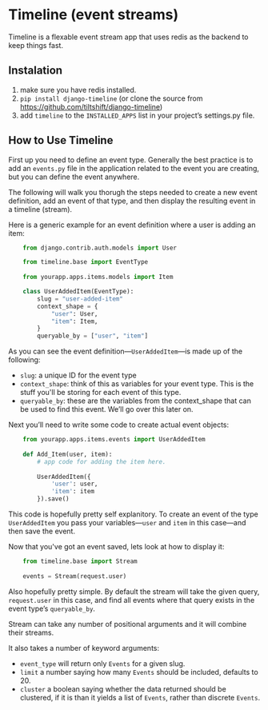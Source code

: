 Timeline (event streams)
========================

Timeline is a flexable event stream app that uses redis as the backend to keep things fast.

Instalation
-----------

1. make sure you have redis installed.
2. `pip install django-timeline` (or clone the source from https://github.com/tiltshift/django-timeline)
3. add `timeline` to the `INSTALLED_APPS` list in your project&rsquo;s settings.py file.

How to Use Timeline
-------------------

First up you need to define an event type. Generally the best practice is to add an `events.py` file in the
application related to the event you are creating, but you can define the event anywhere.

The following will walk you thorugh the steps needed to create a new event definition, add an event of that type, and then display the resulting event in a timeline (stream).

Here is a generic example for an event definition where a user is adding an item:

``` python
    from django.contrib.auth.models import User

    from timeline.base import EventType
    
    from yourapp.apps.items.models import Item

    class UserAddedItem(EventType):
        slug = "user-added-item"
        context_shape = {
            "user": User,
            "item": Item,
        }
        queryable_by = ["user", "item"]
```

As you can see the event definition—`UserAddedItem`—is made up of the following:

- `slug`: a unique ID for the event type
- `context_shape`: think of this as variables for your event type. This is the stuff you'll be storing for each event of this type.
- `queryable_by`: these are the variables from the context_shape that can be used to find this event. We&rsquo;ll go over this later on.

Next you&rsquo;ll need to write some code to create actual event objects:

``` python
    from yourapp.apps.items.events import UserAddedItem
    
    def Add_Item(user, item):
        # app code for adding the item here.
        
        UserAddedItem({
            'user': user,
            'item': item
        }).save()
```

This code is hopefully pretty self explanitory. To create an event of the type `UserAddedItem` you pass your variables—`user` and `item` in this case—and then save the event.

Now that you've got an event saved, lets look at how to display it:

``` python
    from timeline.base import Stream
    
    events = Stream(request.user)
```

Also hopefully pretty simple. By default the stream will take the given query, `request.user` in this case, and find all events where that query exists in the event type&rsquo;s `queryable_by`.

Stream can take any number of positional arguments and it will combine their streams.

It also takes a number of keyword arguments:

- `event_type` will return only `Events` for a given slug. 
- `limit` a number saying how many `Events` should be included, defaults to 20.
- `cluster` a boolean saying whether the data returned should be clustered, if it is than it yields a list
of `Events`, rather than discrete `Events`.

